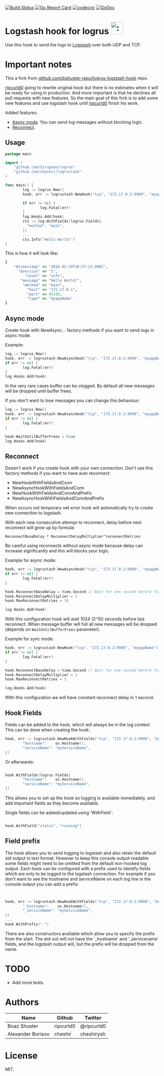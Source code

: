 [![Build Status](https://travis-ci.org/cheshir/logrustash.svg?branch=master)](https://travis-ci.org/cheshir/logrustash)
[![Go Report Card](https://goreportcard.com/badge/github.com/cheshir/logrustash)](https://goreportcard.com/report/github.com/cheshir/logrustash)
[![codecov](https://codecov.io/gh/cheshir/logrustash/branch/master/graph/badge.svg)](https://codecov.io/gh/cheshir/logrustash)
[![GoDoc](https://godoc.org/github.com/cheshir/logrustash?status.svg)](https://godoc.org/github.com/cheshir/logrustash)

# Logstash hook for logrus <img src="http://i.imgur.com/hTeVwmJ.png" width="40" height="40" alt=":walrus:" class="emoji" title=":walrus:" />
Use this hook to send the logs to [Logstash](https://www.elastic.co/products/logstash) over both UDP and TCP.

# Important notes

This a fork from [github.com/bshuster-repo/logrus-logstash-hook](https://github.com/bshuster-repo/logrus-logstash-hook.git) repo.

[ripcurld0](https://github.com/ripcurld0) going to rewrite original hook but there is no estimates when it will be ready for using in production. 
And more important is that he declines all pull requests with new features. 
So the main goal of this fork is to add some new features and use logstash hook until [ripcurld0](https://github.com/ripcurld0) finish his work.

Added features:

* [Async mode](#async-mode). You can send log messages without blocking logic.
* [Reconnect](#reconnect).

## Usage

```go
package main

import (
    "github.com/Sirupsen/logrus"
    "github.com/cheshir/logrustash"
)

func main() {
        log := logrus.New()
        hook, err := logrustash.NewHook("tcp", "172.17.0.2:9999", "myappName")

        if err != nil {
                log.Fatal(err)
        }
        log.Hooks.Add(hook)
        ctx := log.WithFields(logrus.Fields{
          "method": "main",
        })
        ...
        ctx.Info("Hello World!")
}
```

This is how it will look like:

```ruby
{
    "@timestamp" => "2016-02-29T16:57:23.000Z",
      "@version" => "1",
         "level" => "info",
       "message" => "Hello World!",
        "method" => "main",
          "host" => "172.17.0.1",
          "port" => 45199,
          "type" => "myappName"
}
```


## Async mode

Create hook with _NewAsync..._ factory methods if you want to send logs in async mode.

Example:

```go
log := logrus.New()
hook, err := logrustash.NewAsyncHook("tcp", "172.17.0.2:9999", "myappName")
if err != nil {
        log.Fatal(err)
}
log.Hooks.Add(hook)
```

In the very rare cases buffer can be clogged. By default all new messages will be dropped until buffer frees.

If you don't want to lose messages you can change this behaviour:

```go
log := logrus.New()
hook, err := logrustash.NewAsyncHook("tcp", "172.17.0.2:9999", "myappName")
if err != nil {
        log.Fatal(err)
}

hook.WaitUntilBufferFrees = true
log.Hooks.Add(hook)
```

## Reconnect

Doesn't work if you create hook with your own connection. Don't use this factory methods if you want to have auto reconnect:

* NewHookWithFieldsAndConn
* NewAsyncHookWithFieldsAndConn
* NewHookWithFieldsAndConnAndPrefix
* NewAsyncHookWithFieldsAndConnAndPrefix

When occurs not temporary net error hook will automatically try to create new connection to logstash.

With each new consecutive attempt to reconnect, delay before next reconnect will grow up by formula: 

`ReconnectBaseDelay * ReconnectDelayMultiplier^reconnectRetries`

Be careful using reconnects without async mode because delay can increase significantly and this will blocks your logic.

Example for async mode:
```go
hook, err := logrustash.NewAsyncHook("tcp", "172.17.0.2:9999", "myappName")
if err != nil {
        log.Fatal(err)
}

hook.ReconnectBaseDelay = time.Second // Wait for one second before first reconnect.
hook.ReconnectDelayMultiplier = 2
hook.MaxReconnectRetries = 10

log.Hooks.Add(hook)
```

With this configuration hook will wait 1024 (2^10) seconds before last reconnect. 
When message buffer will full all new messages will be dropped (depends on `WaitUntilBufferFrees` parameter).

Example for sync mode:
```go
hook, err := logrustash.NewHook("tcp", "172.17.0.2:9999", "myappName")
if err != nil {
        log.Fatal(err)
}

hook.ReconnectBaseDelay = time.Second // Wait for one second before first reconnect.
hook.ReconnectDelayMultiplier = 1
hook.MaxReconnectRetries = 3

log.Hooks.Add(hook)
```

WIth this configuration we will have constant reconnect delay in 1 second.

## Hook Fields
Fields can be added to the hook, which will always be in the log context.
This can be done when creating the hook:

```go
hook, err := logrustash.NewHookWithFields("tcp", "172.17.0.2:9999", "myappName", logrus.Fields{
        "hostname":    os.Hostname(),
        "serviceName": "myServiceName",
})
```

Or afterwards:

```go

hook.WithFields(logrus.Fields{
        "hostname":    os.Hostname(),
        "serviceName": "myServiceName",
})
```
This allows you to set up the hook so logging is available immediately, and add important fields as they become available.

Single fields can be added/updated using 'WithField':

```go

hook.WithField("status", "running")
```



## Field prefix

The hook allows you to send logging to logstash and also retain the default std output in text format.
However to keep this console output readable some fields might need to be omitted from the default non-hooked log output.
Each hook can be configured with a prefix used to identify fields which are only to be logged to the logstash connection.
For example if you don't want to see the hostname and serviceName on each log line in the console output you can add a prefix:

```go


hook, err := logrustash.NewHookWithFields("tcp", "172.17.0.2:9999", "myappName", logrus.Fields{
        "_hostname":    os.Hostname(),
        "_serviceName": "myServiceName",
})
...
hook.WithPrefix("_")
```

There are also constructors available which allow you to specify the prefix from the start.
The std-out will not have the '\_hostname' and '\_servicename' fields, and the logstash output will, but the prefix will be dropped from the name.


# TODO

* Add more tests. 

# Authors

Name              | Github    | Twitter    |
----------------- | --------- | ---------- |
Boaz Shuster      | ripcurld0 | @ripcurld0 |
Alexander Borisov | cheshir   | cheshirysh |

# License

MIT.
